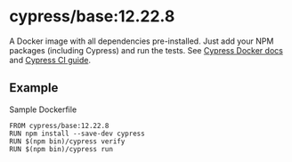 <!-- WARNING: this file was autogenerated by generate-base-image.js -->
# cypress/base:12.22.8

A Docker image with all dependencies pre-installed.
Just add your NPM packages (including Cypress) and run the tests.
See [Cypress Docker docs](https://on.cypress.io/docker) and
[Cypress CI guide](https://on.cypress.io/ci).

## Example

Sample Dockerfile

```
FROM cypress/base:12.22.8
RUN npm install --save-dev cypress
RUN $(npm bin)/cypress verify
RUN $(npm bin)/cypress run
```
